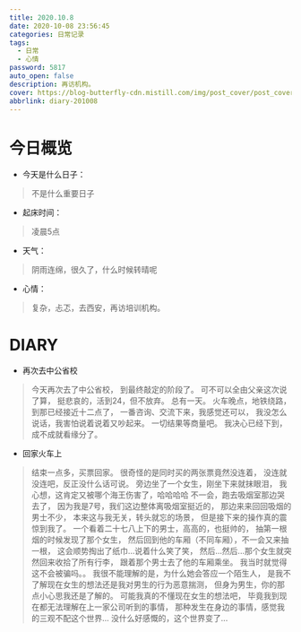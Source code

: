```yaml
---
title: 2020.10.8
date: 2020-10-08 23:56:45
categories: 日常记录
tags: 
  - 日常
  - 心情
password: 5817
auto_open: false
description: 再访机构。
cover: https://blog-butterfly-cdn.mistill.com/img/post_cover/post_cover_009.webp
abbrlink: diary-201008
---
```

# 今日概览
- 今天是什么日子：
> 不是什么重要日子
- 起床时间：
> 凌晨5点
- 天气：
> 阴雨连绵，很久了，什么时候转晴呢
- 心情：
> 复杂，忐忑，去西安，再访培训机构。

# DIARY
- 再次去中公省校
>今天再次去了中公省校，
到最终敲定的阶段了。
可不可以全由父亲这次说了算，
挺悲哀的，活到24，但不放弃。
总有一天。
火车晚点，地铁绕路，到那已经接近十二点了，
一番咨询、交流下来，我感觉还可以，
我没怎么说话，我害怕说着说着又吵起来。
一切结果等商量吧。
我决心已经下到，成不成就看缘分了。
- 回家火车上
>结束一点多，买票回家。
很奇怪的是同时买的两张票竟然没连着，
没连就没连吧，反正没什么话可说。
旁边坐了一个女生，刚坐下来就抹眼泪，
我心想，这肯定又被哪个海王伤害了，哈哈哈哈
不一会，跑去吸烟室那边哭去了，
因为我是7号，我们这边整体离吸烟室挺近的，
那边来来回回吸烟的男士不少，
本来这与我无关，转头就忘的场景，
但是接下来的操作真的震惊到我了。
一个看着二十七八上下的男士，高高的，也挺帅的，
抽第一根烟的时候发现了那个女生，
然后回到他的车厢（不同车厢），不一会又来抽一根，
这会顺势掏出了纸巾...说着什么笑了笑，
然后...然后...那个女生就突然回来收拾了所有行李，
跟着那个男士去了他的车厢乘坐。
我当时就觉得这不会被骗吗。。
我很不能理解的是，为什么她会答应一个陌生人，
是我不了解现在女生的想法还是我对男生的行为恶意揣测，
但身为男生，你的那点小心思我还是了解的。
可能我真的不懂现在女生的想法吧，
毕竟我到现在都无法理解在上一家公司听到的事情，
那种发生在身边的事情，感觉我的三观不配这个世界...
没什么好感慨的，这个世界变了...